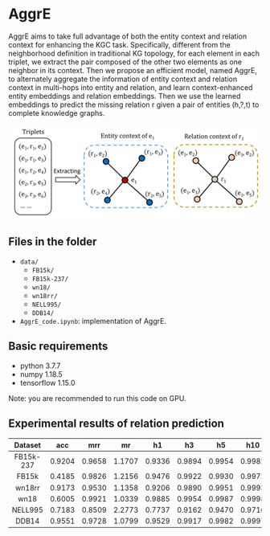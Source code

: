 # AggrE
AggrE aims to take full advantage of both the entity context and relation context for enhancing the KGC task. Specifically, different from the neighborhood definition in traditional KG topology, for each element in each triplet, we extract the pair composed of the other two elements as one neighbor in its context.
Then we propose an efficient model, named AggrE, to alternately aggregate the information of entity context and relation context in multi-hops into entity and relation, and learn context-enhanced entity embeddings and relation embeddings. Then we use the learned embeddings to predict the missing relation r given a pair of entities (h,?,t) to complete knowledge graphs.

![](https://github.com/joe817/img/blob/master/Aggre.png)

## Files in the folder

- `data/`
  - `FB15k/`
  - `FB15k-237/`
  - `wn18/`
  - `wn18rr/`
  - `NELL995/`
  - `DDB14/`
- `AggrE_code.ipynb`: implementation of AggrE.

## Basic requirements

* python 3.7.7
* numpy 1.18.5
* tensorflow 1.15.0

Note: you are recommended to run this code on GPU.

## Experimental results of relation prediction

| Dataset |  acc | mrr | mr | h1 | h3 | h5 | h10 |
|:---------------:|:---------------:|:---------------:|:---------------:|:---------------:|:---------------:|:---------------:|:---------------:|
|FB15k-237|0.9204| 0.9658 |1.1707|0.9336|0.9894|0.9954|0.9982|
|FB15k|0.4185|0.9826|1.2156|0.9476|0.9922|0.9930|0.9972|
|wn18rr|0.9173|0.9530|1.1358|0.9206|0.9890|0.9951|0.9993|
|wn18|0.6005|0.9921|1.0339|0.9885|0.9954|0.9987|0.9998|
|NELL995|0.7183|0.8509|2.2773|0.7737|0.9162|0.9470|0.9716|
|DDB14|0.9551|0.9728|1.0799|0.9529|0.9917|0.9982|0.9997|
